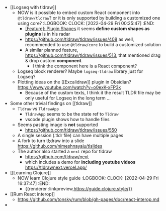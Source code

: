 - [[Logseq with tldraw]]
	- NOW is it possible to embed custom React component into `@tldraw/tldraw`? or it is only supported by building a customized one using core?
	  :LOGBOOK:
	  CLOCK: [2022-04-29 Fri 00:25:47]
	  :END:
		- [[Feature]: Plugin Shapes](https://github.com/tldraw/tldraw/issues/360) it seems **define custom shapes as plugins** is in his radar
		- https://github.com/tldraw/tldraw/issues/408 as well, recommended to use `@tldraw/core` to build a customized solution
		- A similar planned feature, https://github.com/tldraw/tldraw/issues/513, that mentioned drag & drop custom **component**.
			- I think the component here is a React component?
	- Logseq block renderer? Maybe `logseq-tldraw` library just for Logseq?
	- Plotting ideas on the [[Excalidraw]] plugin in Obsidian? https://www.youtube.com/watch?v=o0exK-xFP3k
		- Because of the custom texts, I think it the result TLDR file may be only useful for Logseq in the long term ...
- Some other trivial findings on [[tldraw]]
	- `Tldraw` vs `TldrawApp`
		- `TldrawApp` seems to be the state ref to `Tldraw`
		- vscode plugin shows how to handle files
	- Seems pasting image is **not** supported
		- https://github.com/tldraw/tldraw/issues/550
	- A single session (.tldr file) can have multiple pages
	- A fork to turn tl;draw into a slide https://github.com/nimeshnayaju/tlslides
	- The author also started a `next` repo for tldraw
		- https://github.com/tldraw/next
		- which includes a demo for **including youtube videos** https://tldrawnext.vercel.app/
- [[Learning Clojure]]
	- NOW learn Clojure style guide
	  :LOGBOOK:
	  CLOCK: [2022-04-29 Fri 16:37:47]
	  :END:
		- {{renderer :linkpreview,https://guide.clojure.style/}}
- [[Rum React interop]]
	- https://github.com/tonsky/rum/blob/gh-pages/doc/react-interop.md
-